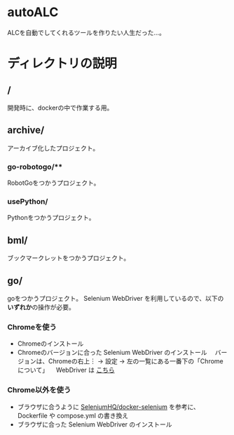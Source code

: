 # autoALC
ALCを自動でしてくれるツールを作りたい人生だった…。

# ディレクトリの説明
## /
開発時に、dockerの中で作業する用。
## archive/
アーカイブ化したプロジェクト。
### go-robotogo/**
RobotGoをつかうプロジェクト。
### usePython/
Pythonをつかうプロジェクト。
## bml/
ブックマークレットをつかうプロジェクト。
## go/
goをつかうプロジェクト。
Selenium WebDriver を利用しているので、以下の**いずれか**の操作が必要。
### Chromeを使う
- Chromeのインストール
- Chromeのバージョンに合った Selenium WebDriver のインストール
　バージョンは、Chromeの右上︙ → 設定 → 左の一覧にある一番下の「Chrome について」
　WebDriver は [こちら](https://chromedriver.chromium.org/downloads)
### Chrome以外を使う
- ブラウザに合うように [SeleniumHQ/docker-selenium](https://github.com/SeleniumHQ/docker-selenium) を参考に、Dockerfile や compose.yml の書き換え
- ブラウザに合った Selenium WebDriver のインストール
